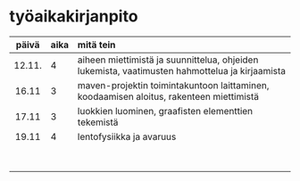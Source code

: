 # työaikakirjanpito

| päivä | aika | mitä tein  |
| :----:|:-----| :-----|
| 12.11.| 4    | aiheen miettimistä ja suunnittelua, ohjeiden lukemista, vaatimusten hahmottelua ja kirjaamista |
| 16.11 | 3    | maven-projektin toimintakuntoon laittaminen, koodaamisen aloitus, rakenteen miettimistä|
| 17.11 | 3    | luokkien luominen, graafisten elementtien tekemistä|
| 19.11 | 4    | lentofysiikka ja avaruus|
|       |      | |
|       |      | |
|       |      | |
|       |      | |
|       |      | |
|       |      | |
|       |      | |
|       |      | | 
